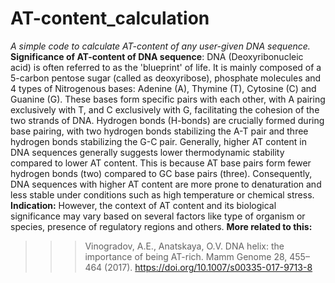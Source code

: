 # AT-content_calculation
_A simple code to calculate AT-content of any user-given DNA sequence._
**Significance of AT-content of DNA sequence**: 
  DNA (Deoxyribonucleic acid) is often referred to as the 'blueprint' of life. It is mainly composed of a 5-carbon pentose sugar (called as deoxyribose), phosphate molecules and 4 types of Nitrogenous bases: Adenine (A), Thymine (T), Cytosine (C) and Guanine (G). These bases form specific pairs with each other, with A pairing exclusively with T, and C exclusively with G, facilitating the cohesion of the two strands of DNA.
  Hydrogen bonds (H-bonds) are crucially formed during base pairing, with two hydrogen bonds stabilizing the A-T pair and three hydrogen bonds stabilizing the G-C pair.
  Generally,  higher AT content in DNA sequences generally suggests lower thermodynamic stability compared to lower AT content. This is because AT base pairs form fewer hydrogen bonds (two) compared to GC base pairs (three). Consequently, DNA sequences with higher AT content are more prone to denaturation and less stable under conditions such as high temperature or chemical stress.
**Indication:** 
  However, the context of AT content and its biological significance may vary based on several factors like type of organism or species, presence of regulatory regions and others. 
**More related to this:**
  >>> Vinogradov, A.E., Anatskaya, O.V. DNA helix: the importance of being AT-rich. Mamm Genome 28, 455–464 (2017). https://doi.org/10.1007/s00335-017-9713-8
